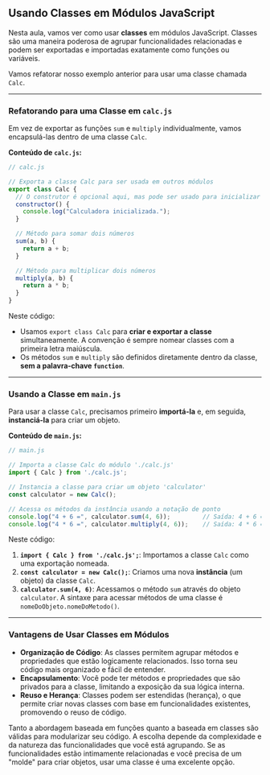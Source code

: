 ## Usando Classes em Módulos JavaScript

Nesta aula, vamos ver como usar **classes** em módulos JavaScript. Classes são uma maneira poderosa de agrupar funcionalidades relacionadas e podem ser exportadas e importadas exatamente como funções ou variáveis.

Vamos refatorar nosso exemplo anterior para usar uma classe chamada `Calc`.

-----

### Refatorando para uma Classe em `calc.js`

Em vez de exportar as funções `sum` e `multiply` individualmente, vamos encapsulá-las dentro de uma classe `Calc`.

**Conteúdo de `calc.js`:**

```javascript
// calc.js

// Exporta a classe Calc para ser usada em outros módulos
export class Calc {
  // O construtor é opcional aqui, mas pode ser usado para inicializar propriedades
  constructor() {
    console.log("Calculadora inicializada.");
  }

  // Método para somar dois números
  sum(a, b) {
    return a + b;
  }

  // Método para multiplicar dois números
  multiply(a, b) {
    return a * b;
  }
}
```

Neste código:

  * Usamos `export class Calc` para **criar e exportar a classe** simultaneamente. A convenção é sempre nomear classes com a primeira letra maiúscula.
  * Os métodos `sum` e `multiply` são definidos diretamente dentro da classe, **sem a palavra-chave `function`**.

-----

### Usando a Classe em `main.js`

Para usar a classe `Calc`, precisamos primeiro **importá-la** e, em seguida, **instanciá-la** para criar um objeto.

**Conteúdo de `main.js`:**

```javascript
// main.js

// Importa a classe Calc do módulo './calc.js'
import { Calc } from './calc.js';

// Instancia a classe para criar um objeto 'calculator'
const calculator = new Calc();

// Acessa os métodos da instância usando a notação de ponto
console.log("4 + 6 =", calculator.sum(4, 6));         // Saída: 4 + 6 = 10
console.log("4 * 6 =", calculator.multiply(4, 6));    // Saída: 4 * 6 = 24
```

Neste código:

1.  **`import { Calc } from './calc.js';`**: Importamos a classe `Calc` como uma exportação nomeada.
2.  **`const calculator = new Calc();`**: Criamos uma nova **instância** (um objeto) da classe `Calc`.
3.  **`calculator.sum(4, 6)`**: Acessamos o método `sum` através do objeto `calculator`. A sintaxe para acessar métodos de uma classe é `nomeDoObjeto.nomeDoMetodo()`.

-----

### Vantagens de Usar Classes em Módulos

  * **Organização de Código**: As classes permitem agrupar métodos e propriedades que estão logicamente relacionados. Isso torna seu código mais organizado e fácil de entender.
  * **Encapsulamento**: Você pode ter métodos e propriedades que são privados para a classe, limitando a exposição da sua lógica interna.
  * **Reuso e Herança**: Classes podem ser estendidas (herança), o que permite criar novas classes com base em funcionalidades existentes, promovendo o reuso de código.

Tanto a abordagem baseada em funções quanto a baseada em classes são válidas para modularizar seu código. A escolha depende da complexidade e da natureza das funcionalidades que você está agrupando. Se as funcionalidades estão intimamente relacionadas e você precisa de um "molde" para criar objetos, usar uma classe é uma excelente opção.

